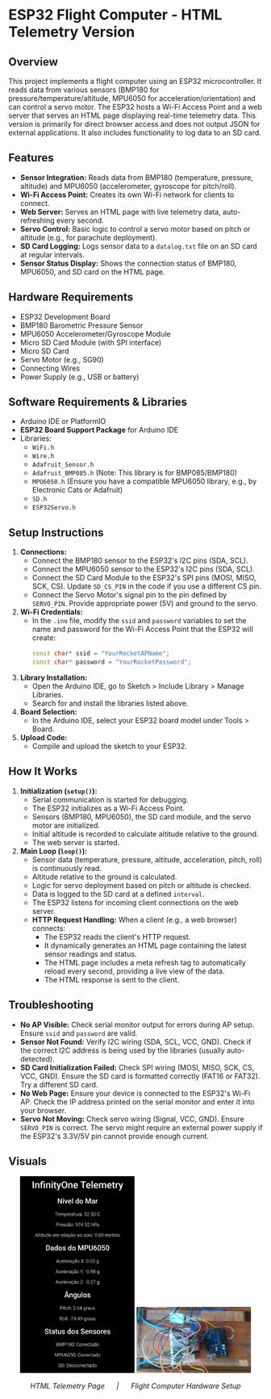# ESP32 Flight Computer - HTML Telemetry Version

## Overview

This project implements a flight computer using an ESP32 microcontroller. It reads data from various sensors (BMP180 for pressure/temperature/altitude, MPU6050 for acceleration/orientation) and can control a servo motor. The ESP32 hosts a Wi-Fi Access Point and a web server that serves an HTML page displaying real-time telemetry data. This version is primarily for direct browser access and does not output JSON for external applications. It also includes functionality to log data to an SD card.

## Features

* **Sensor Integration:** Reads data from BMP180 (temperature, pressure, altitude) and MPU6050 (accelerometer, gyroscope for pitch/roll).
* **Wi-Fi Access Point:** Creates its own Wi-Fi network for clients to connect.
* **Web Server:** Serves an HTML page with live telemetry data, auto-refreshing every second.
* **Servo Control:** Basic logic to control a servo motor based on pitch or altitude (e.g., for parachute deployment).
* **SD Card Logging:** Logs sensor data to a `datalog.txt` file on an SD card at regular intervals.
* **Sensor Status Display:** Shows the connection status of BMP180, MPU6050, and SD card on the HTML page.

## Hardware Requirements

* ESP32 Development Board
* BMP180 Barometric Pressure Sensor
* MPU6050 Accelerometer/Gyroscope Module
* Micro SD Card Module (with SPI interface)
* Micro SD Card
* Servo Motor (e.g., SG90)
* Connecting Wires
* Power Supply (e.g., USB or battery)

## Software Requirements & Libraries

* Arduino IDE or PlatformIO
* **ESP32 Board Support Package** for Arduino IDE
* Libraries:
    * `WiFi.h`
    * `Wire.h`
    * `Adafruit_Sensor.h`
    * `Adafruit_BMP085.h` (Note: This library is for BMP085/BMP180)
    * `MPU6050.h` (Ensure you have a compatible MPU6050 library, e.g., by Electronic Cats or Adafruit)
    * `SD.h`
    * `ESP32Servo.h`

## Setup Instructions

1.  **Connections:**
    * Connect the BMP180 sensor to the ESP32's I2C pins (SDA, SCL).
    * Connect the MPU6050 sensor to the ESP32's I2C pins (SDA, SCL).
    * Connect the SD Card Module to the ESP32's SPI pins (MOSI, MISO, SCK, CS). Update `SD_CS_PIN` in the code if you use a different CS pin.
    * Connect the Servo Motor's signal pin to the pin defined by `SERVO_PIN`. Provide appropriate power (5V) and ground to the servo.
2.  **Wi-Fi Credentials:**
    * In the `.ino` file, modify the `ssid` and `password` variables to set the name and password for the Wi-Fi Access Point that the ESP32 will create:
        ```cpp
        const char* ssid = "YourRocketAPName";
        const char* password = "YourRocketPassword";
        ```
3.  **Library Installation:**
    * Open the Arduino IDE, go to Sketch > Include Library > Manage Libraries.
    * Search for and install the libraries listed above.
4.  **Board Selection:**
    * In the Arduino IDE, select your ESP32 board model under Tools > Board.
5.  **Upload Code:**
    * Compile and upload the sketch to your ESP32.

## How It Works

1.  **Initialization (`setup()`):**
    * Serial communication is started for debugging.
    * The ESP32 initializes as a Wi-Fi Access Point.
    * Sensors (BMP180, MPU6050), the SD card module, and the servo motor are initialized.
    * Initial altitude is recorded to calculate altitude relative to the ground.
    * The web server is started.
2.  **Main Loop (`loop()`):**
    * Sensor data (temperature, pressure, altitude, acceleration, pitch, roll) is continuously read.
    * Altitude relative to the ground is calculated.
    * Logic for servo deployment based on pitch or altitude is checked.
    * Data is logged to the SD card at a defined `interval`.
    * The ESP32 listens for incoming client connections on the web server.
    * **HTTP Request Handling:** When a client (e.g., a web browser) connects:
        * The ESP32 reads the client's HTTP request.
        * It dynamically generates an HTML page containing the latest sensor readings and status.
        * The HTML page includes a meta refresh tag to automatically reload every second, providing a live view of the data.
        * The HTML response is sent to the client.

## Troubleshooting

* **No AP Visible:** Check serial monitor output for errors during AP setup. Ensure `ssid` and `password` are valid.
* **Sensor Not Found:** Verify I2C wiring (SDA, SCL, VCC, GND). Check if the correct I2C address is being used by the libraries (usually auto-detected).
* **SD Card Initialization Failed:** Check SPI wiring (MOSI, MISO, SCK, CS, VCC, GND). Ensure the SD card is formatted correctly (FAT16 or FAT32). Try a different SD card.
* **No Web Page:** Ensure your device is connected to the ESP32's Wi-Fi AP. Check the IP address printed on the serial monitor and enter it into your browser.
* **Servo Not Moving:** Check servo wiring (Signal, VCC, GND). Ensure `SERVO_PIN` is correct. The servo might require an external power supply if the ESP32's 3.3V/5V pin cannot provide enough current.

## Visuals

<p align="center">
  <img src="./assets/html.png" alt="HTML Telemetry Page" width="45%"/>
  <img src="./assets/hardware.png" alt="Flight Computer Hardware Setup" width="45%"/>
</p>

<p align="center">
  <em>HTML Telemetry Page &nbsp;&nbsp;&nbsp;&nbsp;&nbsp;|&nbsp;&nbsp;&nbsp;&nbsp;&nbsp; Flight Computer Hardware Setup</em>
</p>
